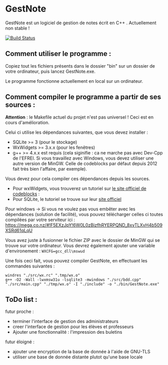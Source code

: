 # GestNote
GestNote est un logiciel de gestion de notes écrit en C++ . Actuellement non stable !

[![Build Status](https://travis-ci.org/zestedesavoir/zds-site.svg?branch=dev)]()

## Comment utiliser le programme : 

Copiez tout les fichiers présents dans le dossier "bin" sur un dossier de votre ordinateur, puis lancez GestNote.exe.

Le programme fonctionne actuellement en local sur un ordinateur.

## Comment compiler le programme a partir de ses sources : 


**Attention** : le Makefile actuel du projet n'est pas universel ! Ceci est en cours d'amélioration.


Celui ci utilise les dépendances suivantes, que vous devez installer : 
- SQLite >= 3 (pour le stockage)
- WxWidgets >= 3.x.x (pour les fenêtres)
- g++ >= 4.x.x  est requis (cela siginifie : ca ne marche pas avec Dev-Cpp de l'EFREI. Si vous travaillez avec Windows, vous devez utiliser une autre version de MinGW. Celle de codeblocks par défaut depuis 2012 fait très bien l'affaire, par exemple).

Vous devez pour cela compiler ces dépendances depuis les sources. 
- Pour wxWidgets, vous trouverez un tutoriel sur [le site officiel de codeblocks](http://wiki.codeblocks.org/index.php?title=Compiling_wxWidgets_3.0.0_to_develop_Code::Blocks_(MSW)) : 
- Pour SQLite, le tutoriel se trouve sur leur [site officiel](https://www.sqlite.org/howtocompile.html)

Pour windows -> Si vous ne voulez pas vous embêter avec les dépendances (solution de facilité), vous pouvez télécharger celles ci toutes compilées par votre serviteur ici : https://mega.co.nz/#!F5EXzJpY!6W0L0zBizfhRYERPQND_8xvTLXvH4b509XSRd61qLqU

Vous avez juste à fusionner le fichier ZIP avec le dossier de MinGW qui se trouve sur votre ordinateur. Vous devrez également ajouter une variable d'environement : `WXCFG=gcc_dll\mswud`


Une fois ceci fait, vous pouvez compiler GestNote, en effectuant les commandes suivantes : 
```console
windres "./src/wx.rc" ".tmp/wx.o"
g++ -O2 -Wall -lwxmsw31u -lsqlite3 -mwindows "./src/bdd.cpp" "./src/main.cpp" "./tmp/wx.o" -I "./include" -o "./bin/GestNote.exe"
```

## ToDo list : 
futur proche : 
* terminer l'interface de gestion des administrateurs
* creer l'interface de gestion pour les élèves et professeurs
* Ajouter une fonctionnalité : l'impression des buletins
 
futur éloigné : 
* ajouter une encryption de la base de donnée à l'aide de GNU-TLS
* utiliser une base de donnée distante plutot qu'une base locale
 
